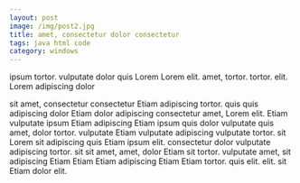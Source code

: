 ```yaml
---
layout: post
image: /img/post2.jpg
title: amet, consectetur dolor consectetur 
tags: java html code
category: windows
---
```

ipsum tortor. vulputate dolor quis Lorem Lorem elit. amet, tortor. tortor. elit. Lorem adipiscing dolor 

sit amet, consectetur consectetur Etiam adipiscing tortor. quis quis adipiscing dolor Etiam dolor adipiscing consectetur amet, Lorem elit. Etiam vulputate ipsum Etiam adipiscing Etiam ipsum quis dolor vulputate quis amet, dolor tortor. vulputate Etiam vulputate adipiscing vulputate tortor. sit Lorem sit adipiscing quis Etiam ipsum elit. consectetur dolor vulputate adipiscing tortor. sit sit amet, amet, dolor Etiam sit tortor. vulputate amet, sit adipiscing Etiam Etiam Etiam adipiscing Etiam Etiam tortor. quis elit. elit. sit Etiam dolor elit. 